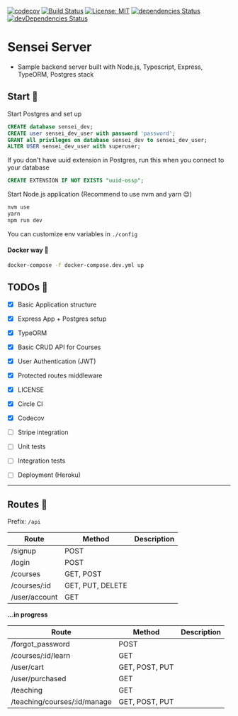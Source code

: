 [![codecov](https://codecov.io/gh/yhagio/sensei-server/branch/master/graph/badge.svg)](https://codecov.io/gh/yhagio/sensei-server)
[![Build Status](https://travis-ci.org/yhagio/sensei-server.svg?branch=master)](https://travis-ci.org/yhagio/sensei-server)
[![License: MIT](https://img.shields.io/badge/License-MIT-green.svg)](https://github.com/yhagio/sensei-server/blob/master/LICENSE)
[![dependencies Status](https://david-dm.org/yhagio/sensei-server/status.svg)](https://david-dm.org/yhagio/sensei-server)
[![devDependencies Status](https://david-dm.org/yhagio/sensei-server/dev-status.svg)](https://david-dm.org/yhagio/sensei-server?type=dev)

# Sensei Server

- Sample backend server built with Node.js, Typescript, Express, TypeORM, Postgres stack

## Start 🚀

Start Postgres and set up

```sql
CREATE database sensei_dev;
CREATE user sensei_dev_user with password 'password';
GRANT all privileges on database sensei_dev to sensei_dev_user;
ALTER USER sensei_dev_user with superuser;
```

If you don't have uuid extension in Postgres,
run this when you connect to your database

```sql
CREATE EXTENSION IF NOT EXISTS "uuid-ossp";
```

Start Node.js application (Recommend to use nvm and yarn 😊)
```sh
nvm use
yarn
npm run dev
```

You can customize env variables in `./config`

#### Docker way 🐳

```sh
docker-compose -f docker-compose.dev.yml up
```


## TODOs 👷

- [x] Basic Application structure
- [x] Express App + Postgres setup
- [x] TypeORM
- [x] Basic CRUD API for Courses
- [x] User Authentication (JWT)
- [x] Protected routes middleware
- [x] LICENSE
- [x] Circle CI
- [x] Codecov
- [ ] Stripe integration
- [ ] Unit tests
- [ ] Integration tests
- [ ] Deployment (Heroku)


---

## Routes 🚙

Prefix: `/api`

|Route|Method|Description|
|---|---|---|
|/signup|POST||
|/login|POST||
|/courses|GET, POST||
|/courses/:id|GET, PUT, DELETE||
|/user/account|GET||


**...in progress**

|Route|Method|Description|
|---|---|---|
|/forgot_password|POST||
|/courses/:id/learn|GET||
|/user/cart|GET, POST, PUT||
|/user/purchased|GET||
|/teaching|GET||
|/teaching/courses/:id/manage|GET, POST, PUT||
